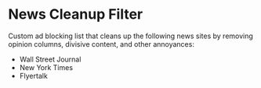 # News Cleanup Filter
 Custom ad blocking list that cleans up the following news sites by removing opinion columns, divisive content, and other annoyances:
 - Wall Street Journal
 - New York Times
 - Flyertalk
